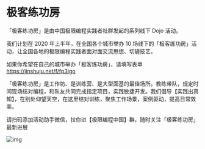 # 极客练功房

「极客练功房」是由中国极限编程实践者社群发起的系列线下 Dojo 活动。

我们计划在 2020 年上半年，在全国各个城市举办 10 场线下的「极客练功房」活动，让全国各地的极限编程实践者面对面交流思想、切磋技艺。

如果你希望在自己的城市举办「极客练功房」，请填写表单 <https://jinshuju.net/f/fp3igo>

「极客练功房」是工作坊、是训练营、是大型面基的最佳场所。教练带队，规定时间现场结对编程，和队友共同完成指定项目，实践敏捷开发。我们倡导【实践出真知】，在别处仰望天空，在这里结对训练，聚焦工作场景，案例驱动，提高日常效率。

请扫码添加活动助手微信，拉你进【极限编程中国】群，随时关注「极客练功房」最新进展

   ![img](https://tva1.sinaimg.cn/large/006tNbRwly1g9vwst2wfcj30rm0bv40b.jpg)
